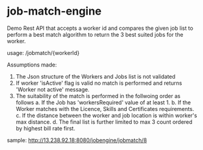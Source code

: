 # job-match-engine

Demo Rest API that accepts a worker id and compares the given job list to perform a best match algorithm to return the 3 best suited jobs for the worker.

usage: /jobmatch/{workerId}

Assumptions made:
1. The Json structure of the Workers and Jobs list is not validated
2. If worker 'isActive' flag is valid no match is performed and returns 'Worker not active' message.
3. The suitability of the match is performed in the follwoing order as follows
  a. If the Job has 'workersRequired' value of at least 1.
  b. If the Worker matches with the Licence, Skills and Certificates requirements.
  c. If the distance between the worker and job location is within worker's max distance.
  d. The final list is further limited to max 3 count ordered by highest bill rate first.
  

sample: http://13.238.92.18:8080/jobengine/jobmatch/8
